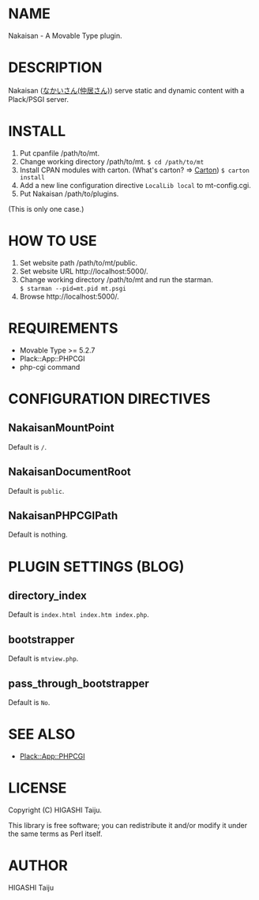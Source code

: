 # NAME

Nakaisan - A Movable Type plugin.

# DESCRIPTION

Nakaisan ([なかいさん(仲居さん)](http://ja.wikipedia.org/wiki/%E4%BB%B2%E5%B1%85)) serve static and dynamic content with a Plack/PSGI server.

# INSTALL

1. Put cpanfile /path/to/mt.
2. Change working directory /path/to/mt.
    `$ cd /path/to/mt`
3. Install CPAN modules with carton. (What's carton? => [Carton](https://github.com/miyagawa/carton))
    `$ carton install`
4. Add a new line configuration directive `LocalLib local` to mt-config.cgi.  
5. Put Nakaisan /path/to/plugins.

(This is only one case.)

# HOW TO USE

1. Set website path /path/to/mt/public.
2. Set website URL http://localhost:5000/.
3. Change working directory /path/to/mt and run the starman.  
    `$ starman --pid=mt.pid mt.psgi`
4. Browse http://localhost:5000/.

# REQUIREMENTS

- Movable Type >= 5.2.7
- Plack::App::PHPCGI
- php-cgi command

# CONFIGURATION DIRECTIVES

## NakaisanMountPoint

Default is `/`.

## NakaisanDocumentRoot

Default is `public`.

## NakaisanPHPCGIPath

Default is nothing.

# PLUGIN SETTINGS (BLOG)

## directory_index

Default is `index.html index.htm index.php`.

## bootstrapper

Default is `mtview.php`.

## pass_through_bootstrapper

Default is `No`.

# SEE ALSO

- [Plack::App::PHPCGI](https://metacpan.org/pod/Plack::App::PHPCGI)

# LICENSE

Copyright (C) HIGASHI Taiju.

This library is free software; you can redistribute it and/or modify
it under the same terms as Perl itself.

# AUTHOR

HIGASHI Taiju
